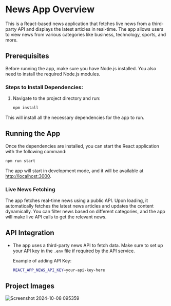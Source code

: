 
# News App Overview

This is a React-based news application that fetches live news from a third-party API and displays the latest articles in real-time. The app allows users to view news from various categories like business, technology, sports, and more.

## Prerequisites

Before running the app, make sure you have Node.js installed. You also need to install the required Node.js modules.

### Steps to Install Dependencies:

1. Navigate to the project directory and run:
   ```bash
   npm install
   ```

This will install all the necessary dependencies for the app to run.

## Running the App

Once the dependencies are installed, you can start the React application with the following command:

```bash
npm run start
```

The app will start in development mode, and it will be available at [http://localhost:3000](http://localhost:3000).

### Live News Fetching

The app fetches real-time news using a public API. Upon loading, it automatically fetches the latest news articles and updates the content dynamically. You can filter news based on different categories, and the app will make live API calls to get the relevant news.

## API Integration

- The app uses a third-party news API to fetch data. Make sure to set up your API key in the `.env` file if required by the API service.
  
  Example of adding API Key:
  ```bash
  REACT_APP_NEWS_API_KEY=your-api-key-here
  ```

## Project Images

![Screenshot 2024-10-08 095359](https://github.com/user-attachments/assets/7e55657b-56d1-490a-b539-1893c306b16e)



